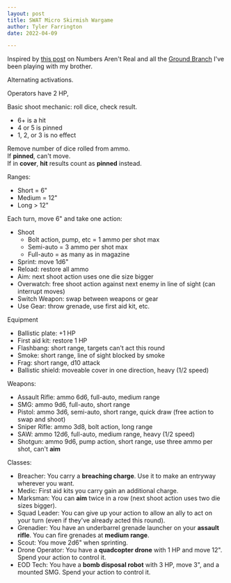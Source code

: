 ```yaml
---
layout: post
title: SWAT Micro Skirmish Wargame
author: Tyler Farrington
date: 2022-04-09

---
```


Inspired by [this post](https://as-they-must.blogspot.com/2022/04/the-best-case-scenario-micro-wargame.html) on Numbers Aren't Real and all the [Ground Branch](https://store.steampowered.com/app/16900/GROUND_BRANCH/) I've been playing with my brother.

Alternating activations.

Operators have 2 HP,

Basic shoot mechanic: roll dice, check result.

- 6+ is a hit
- 4 or 5 is pinned
- 1, 2, or 3 is no effect

Remove number of dice rolled from ammo.  
If **pinned**, can't move.  
If in **cover**, **hit** results count as **pinned** instead.  

Ranges:

- Short = 6"
- Medium = 12"
- Long > 12"

Each turn, move 6" and take one action:

- Shoot
  - Bolt action, pump, etc = 1 ammo per shot max
  - Semi-auto = 3 ammo per shot max
  - Full-auto = as many as in magazine
- Sprint: move 1d6"
- Reload: restore all ammo
- Aim: next shoot action uses one die size bigger
- Overwatch: free shoot action against next enemy in line of sight (can interrupt moves)
- Switch Weapon: swap between weapons or gear
- Use Gear: throw grenade, use first aid kit, etc.

Equipment

- Ballistic plate: +1 HP
- First aid kit: restore 1 HP
- Flashbang: short range, targets can't act this round
- Smoke: short range, line of sight blocked by smoke
- Frag: short range, d10 attack
- Ballistic shield: moveable cover in one direction, heavy (1/2 speed)

Weapons:

- Assault Rifle: ammo 6d6, full-auto, medium range
- SMG: ammo 9d6, full-auto, short range
- Pistol: ammo 3d6, semi-auto, short range, quick draw (free action to swap and shoot)
- Sniper Rifle: ammo 3d8, bolt action, long range
- SAW: ammo 12d6, full-auto, medium range, heavy (1/2 speed)
- Shotgun: ammo 9d6, pump action, short range, use three ammo per shot, can't **aim**

Classes:

- Breacher: You carry a **breaching charge**. Use it to make an entryway wherever you want.
- Medic: First aid kits you carry gain an additional charge.
- Marksman: You can **aim** twice in a row (next shoot action uses two die sizes bigger).
- Squad Leader: You can give up your action to allow an ally to act on your turn (even if they've already acted this round).
- Grenadier: You have an underbarrel grenade launcher on your **assault rifle**. You can fire grenades at **medium range**.
- Scout: You move 2d6" when sprinting.
- Drone Operator: You have a **quadcopter drone** with 1 HP and move 12". Spend your action to control it.
- EOD Tech: You have a **bomb disposal robot** with 3 HP, move 3", and a mounted SMG. Spend your action to control it.
